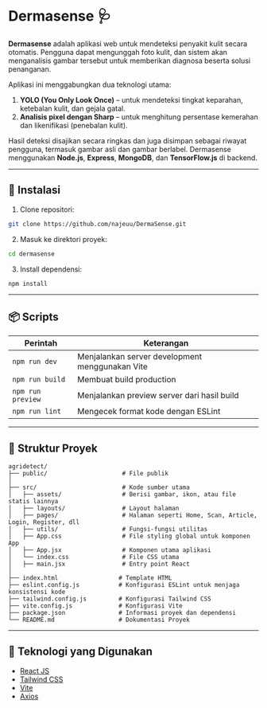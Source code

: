 # Dermasense 🩺

**Dermasense** adalah aplikasi web untuk mendeteksi penyakit kulit secara otomatis. Pengguna dapat mengunggah foto kulit, dan sistem akan menganalisis gambar tersebut untuk memberikan diagnosa beserta solusi penanganan.  

Aplikasi ini menggabungkan dua teknologi utama:  

1. **YOLO (You Only Look Once)** – untuk mendeteksi tingkat keparahan, ketebalan kulit, dan gejala gatal.  
2. **Analisis pixel dengan Sharp** – untuk menghitung persentase kemerahan dan likenifikasi (penebalan kulit).  

Hasil deteksi disajikan secara ringkas dan juga disimpan sebagai riwayat pengguna, termasuk gambar asli dan gambar berlabel. Dermasense menggunakan **Node.js**, **Express**, **MongoDB**, dan **TensorFlow.js** di backend.  

---

## 🚀 Instalasi

1. Clone repositori:

```bash
git clone https://github.com/najeuu/DermaSense.git
```

2. Masuk ke direktori proyek:

```bash
cd dermasense
```

3. Install dependensi:

```bash
npm install
```

---

## 📦 Scripts

| Perintah            | Keterangan                                              |
|---------------------|----------------------------------------------------------|
| `npm run dev`       | Menjalankan server development menggunakan Vite          |
| `npm run build`     | Membuat build production                                 |
| `npm run preview`   | Menjalankan preview server dari hasil build              |
| `npm run lint`      | Mengecek format kode dengan ESLint                       |

---

## 📁 Struktur Proyek

```
agridetect/
├── public/                     # File publik 
│
├── src/                        # Kode sumber utama
│   ├── assets/                 # Berisi gambar, ikon, atau file statis lainnya
│   ├── layouts/                # Layout halaman
│   ├── pages/                  # Halaman seperti Home, Scan, Article, Login, Register, dll
│   ├── utils/                  # Fungsi-fungsi utilitas
│   ├── App.css                 # File styling global untuk komponen App
│   ├── App.jsx                 # Komponen utama aplikasi
│   └── index.css               # File CSS utama
│   ├── main.jsx                # Entry point React
│
├── index.html                 # Template HTML
├── eslint.config.js           # Konfigurasi ESLint untuk menjaga konsistensi kode
├── tailwind.config.js         # Konfigurasi Tailwind CSS
├── vite.config.js             # Konfigurasi Vite
├── package.json               # Informasi proyek dan dependensi
└── README.md                  # Dokumentasi Proyek
```

---

## 🧩 Teknologi yang Digunakan

- [React JS](https://reactjs.org/)
- [Tailwind CSS](https://tailwindcss.com/)
- [Vite](https://vitejs.dev/)
- [Axios](https://axios-http.com/)
